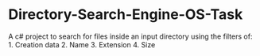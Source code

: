 # Directory-Search-Engine-OS-Task
A c# project to search for files inside an input directory using the filters of:   1. Creation data 2. Name  3. Extension 4. Size
